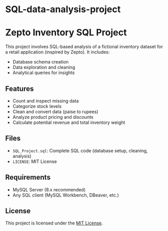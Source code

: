 # SQL-data-analysis-project

# Zepto Inventory SQL Project

This project involves SQL-based analysis of a fictional inventory dataset for a retail application (inspired by Zepto). It includes:

- Database schema creation
- Data exploration and cleaning
- Analytical queries for insights

## Features

- Count and inspect missing data
- Categorize stock levels
- Clean and convert data (paise to rupees)
- Analyze product pricing and discounts
- Calculate potential revenue and total inventory weight

## Files

- `SQL_Project.sql`: Complete SQL code (database setup, cleaning, analysis)
- `LICENSE`: MIT License

## Requirements

- MySQL Server (8.x recommended)
- Any SQL client (MySQL Workbench, DBeaver, etc.)

## License

This project is licensed under the [MIT License](./LICENSE).
